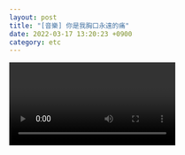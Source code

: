 ```yaml
---
layout: post
title: "[音樂] 你是我胸口永遠的痛"
date: 2022-03-17 13:20:23 +0900
category: etc
---
```


<div class="video-container">
    <video id="player" class="video-js vjs-default-skin vjs-big-play-centered" data-json="/public/json/etc/你是我胸口永遠的痛.json"></video>
</div>
